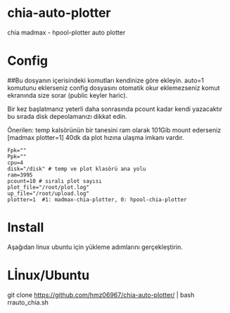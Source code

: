 # chia-auto-plotter
chia madmax - hpool-plotter  auto plotter

# Config

##Bu dosyanın içerisindeki komutları kendinize göre ekleyin. auto=1 komutunu eklerseniz config dosyasını otomatik okur  eklemezseniz komut ekranında size sorar (public keyler haric).

Bir kez başlatmanız yeterli daha sonrasında pcount kadar kendi yazacaktır bu sırada disk depeolamanızı dikkat edin.

Önerilen: temp kalsörünün bir tanesini ram olarak 101Gib mount ederseniz [madmax plotter=1] 40dk da plot hızına ulaşma imkanı vardır.

    Fpk=""  
    Ppk=""
    cpu=4
    disk="/disk" # temp ve plot klasörü ana yolu 
    ram=3995
    pcount=10 # sıralı plot sayısı 
    plot_file="/root/plot.log"
    up_file="/root/upload.log"
    plotter=1  #1: madmax-chia-plotter, 0: hpool-chia-plotter


# Install 

Aşağıdan linux ubuntu için yükleme adımlarını gerçekleştirin.

# Lİnux/Ubuntu

git clone https://github.com/hmz06967/chia-auto-plotter/ | bash rrauto_chia.sh
